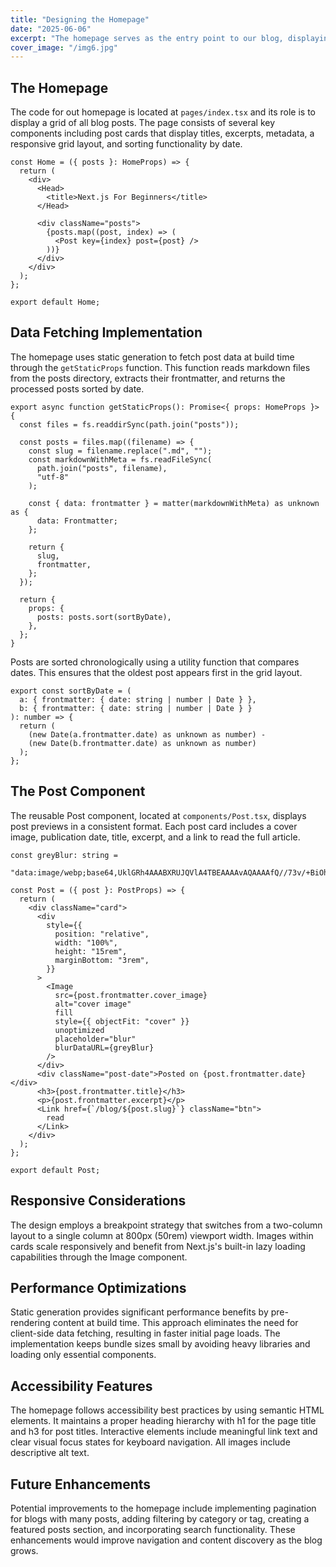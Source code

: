 ```yaml
---
title: "Designing the Homepage"
date: "2025-06-06"
excerpt: "The homepage serves as the entry point to our blog, displaying its articles in an organized layout."
cover_image: "/img6.jpg"
---
```


## The Homepage

The code for out homepage is located at `pages/index.tsx` and its role is to display a grid of all blog posts. The page consists of several key components including post cards that display titles, excerpts, metadata, a responsive grid layout, and sorting functionality by date.

```tsx
const Home = ({ posts }: HomeProps) => {
  return (
    <div>
      <Head>
        <title>Next.js For Beginners</title>
      </Head>

      <div className="posts">
        {posts.map((post, index) => (
          <Post key={index} post={post} />
        ))}
      </div>
    </div>
  );
};

export default Home;
```

## Data Fetching Implementation

The homepage uses static generation to fetch post data at build time through the `getStaticProps` function. This function reads markdown files from the posts directory, extracts their frontmatter, and returns the processed posts sorted by date.

```tsx
export async function getStaticProps(): Promise<{ props: HomeProps }> {
  const files = fs.readdirSync(path.join("posts"));

  const posts = files.map((filename) => {
    const slug = filename.replace(".md", "");
    const markdownWithMeta = fs.readFileSync(
      path.join("posts", filename),
      "utf-8"
    );

    const { data: frontmatter } = matter(markdownWithMeta) as unknown as {
      data: Frontmatter;
    };

    return {
      slug,
      frontmatter,
    };
  });

  return {
    props: {
      posts: posts.sort(sortByDate),
    },
  };
}
```

Posts are sorted chronologically using a utility function that compares dates. This ensures that the oldest post appears first in the grid layout.

```tsx
export const sortByDate = (
  a: { frontmatter: { date: string | number | Date } },
  b: { frontmatter: { date: string | number | Date } }
): number => {
  return (
    (new Date(a.frontmatter.date) as unknown as number) -
    (new Date(b.frontmatter.date) as unknown as number)
  );
};
```

## The Post Component

The reusable Post component, located at `components/Post.tsx`, displays post previews in a consistent format. Each post card includes a cover image, publication date, title, excerpt, and a link to read the full article.

```tsx
const greyBlur: string =
  "data:image/webp;base64,UklGRh4AAABXRUJQVlA4TBEAAAAvAQAAAAfQ//73v/+BiOh/AAA=";

const Post = ({ post }: PostProps) => {
  return (
    <div className="card">
      <div
        style={{
          position: "relative",
          width: "100%",
          height: "15rem",
          marginBottom: "3rem",
        }}
      >
        <Image
          src={post.frontmatter.cover_image}
          alt="cover image"
          fill
          style={{ objectFit: "cover" }}
          unoptimized
          placeholder="blur"
          blurDataURL={greyBlur}
        />
      </div>
      <div className="post-date">Posted on {post.frontmatter.date}</div>
      <h3>{post.frontmatter.title}</h3>
      <p>{post.frontmatter.excerpt}</p>
      <Link href={`/blog/${post.slug}`} className="btn">
        read
      </Link>
    </div>
  );
};

export default Post;
```

## Responsive Considerations

The design employs a breakpoint strategy that switches from a two-column layout to a single column at 800px (50rem) viewport width. Images within cards scale responsively and benefit from Next.js's built-in lazy loading capabilities through the Image component.

## Performance Optimizations

Static generation provides significant performance benefits by pre-rendering content at build time. This approach eliminates the need for client-side data fetching, resulting in faster initial page loads. The implementation keeps bundle sizes small by avoiding heavy libraries and loading only essential components.

## Accessibility Features

The homepage follows accessibility best practices by using semantic HTML elements. It maintains a proper heading hierarchy with h1 for the page title and h3 for post titles. Interactive elements include meaningful link text and clear visual focus states for keyboard navigation. All images include descriptive alt text.

## Future Enhancements

Potential improvements to the homepage include implementing pagination for blogs with many posts, adding filtering by category or tag, creating a featured posts section, and incorporating search functionality. These enhancements would improve navigation and content discovery as the blog grows.
